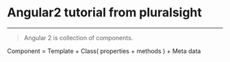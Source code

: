 # Angular2 tutorial from pluralsight
_______________________________________

> Angular 2 is collection of components.

Component = Template + Class( properties + methods ) + Meta data